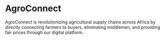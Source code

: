 # AgroConnect
AgroConnect is revolutionizing agricultural supply chains across Africa by directly connecting farmers to buyers, eliminating middlemen, and providing fair prices through our digital platform.
